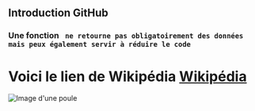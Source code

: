 ## **Introduction GitHub**
### Une fonction ``` ne retourne pas obligatoirement des données mais peux également servir à réduire le code```
# Voici le lien de Wikipédia [Wikipédia](https://fr.wikipedia.org/)
![Image d'une poule](TestsWEB/img/poule.jpg)

